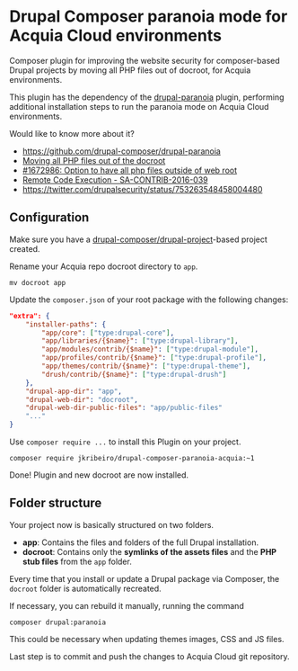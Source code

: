 # Drupal Composer paranoia mode for Acquia Cloud environments
Composer plugin for improving the website security for composer-based Drupal projects by moving all PHP files out of docroot, for Acquia environments.

This plugin has the dependency of the [drupal-paranoia](https://github.com/drupal-composer/drupal-paranoia) plugin, performing additional installation steps to run the paranoia mode on Acquia Cloud environments.

Would like to know more about it?
- https://github.com/drupal-composer/drupal-paranoia
- [Moving all PHP files out of the docroot](https://www.drupal.org/node/2767907)
- [#1672986: Option to have all php files outside of web root](https://www.drupal.org/node/1672986)
- [Remote Code Execution - SA-CONTRIB-2016-039](https://www.drupal.org/node/2765575)
- https://twitter.com/drupalsecurity/status/753263548458004480

## Configuration
Make sure you have a [drupal-composer/drupal-project](https://github.com/drupal-composer/drupal-project)-based project created.

Rename your Acquia repo docroot directory to `app`.
```
mv docroot app
```

Update the `composer.json` of your root package with the following changes:
```json
"extra": {
    "installer-paths": {
        "app/core": ["type:drupal-core"],
        "app/libraries/{$name}": ["type:drupal-library"],
        "app/modules/contrib/{$name}": ["type:drupal-module"],
        "app/profiles/contrib/{$name}": ["type:drupal-profile"],
        "app/themes/contrib/{$name}": ["type:drupal-theme"],
        "drush/contrib/{$name}": ["type:drupal-drush"]
    },
    "drupal-app-dir": "app",
    "drupal-web-dir": "docroot",
    "drupal-web-dir-public-files": "app/public-files"
    "..."
}
```

Use `composer require ...` to install this Plugin on your project.
```
composer require jkribeiro/drupal-composer-paranoia-acquia:~1
```

Done! Plugin and new docroot are now installed.

## Folder structure
Your project now is basically structured on two folders.
- __app__: Contains the files and folders of the full Drupal installation.
- __docroot__: Contains only the __symlinks of the assets files__ and the __PHP stub files__ from the `app` folder.

Every time that you install or update a Drupal package via Composer, the `docroot` folder is automatically recreated.

If necessary, you can rebuild it manually, running the command
```
composer drupal:paranoia
```

This could be necessary when updating themes images, CSS and JS files.

Last step is to commit and push the changes to Acquia Cloud git repository.
